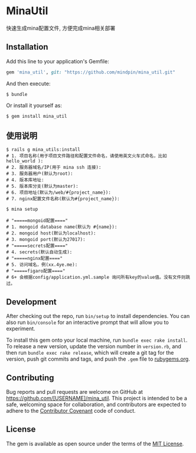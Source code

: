 # MinaUtil

快速生成mina配置文件, 方便完成mina相关部署

## Installation

Add this line to your application's Gemfile:

```ruby
gem 'mina_util', git: "https://github.com/mindpin/mina_util.git"
```

And then execute:

    $ bundle

Or install it yourself as:

    $ gem install mina_util

## 使用说明

```shell
$ rails g mina_utils:install
# 1. 项目名称(用于项目文件路径和配置文件命名，请使用英文火车式命名，比如 hello_world ):
# 2. 服务器域名/IP(用于 mina ssh 连接):
# 3. 服务器用户(默认为root):
# 4. 版本库地址:
# 5. 版本库分支(默认为master):
# 6. 项目地址(默认为/web/#{project_name}):
# 7. nginx配置文件名称(默认为#{project_name}):

$ mina setup

# "=====mongoid配置===="
# 1. mongoid database name(默认为 #{name}):
# 2. mongoid host(默认为localhost):
# 3. mongoid port(默认为27017):
# "=====secrets配置===="
# 4. secrets(默认自动生成):
# "=====nginx配置===="
# 5. 访问域名，例(xx.4ye.me):
# "=====figaro配置===="
# 6+ 会根据config/application.yml.sample 询问所有key的value值。没有文件则跳过。
```

## Development

After checking out the repo, run `bin/setup` to install dependencies. You can also run `bin/console` for an interactive prompt that will allow you to experiment.

To install this gem onto your local machine, run `bundle exec rake install`. To release a new version, update the version number in `version.rb`, and then run `bundle exec rake release`, which will create a git tag for the version, push git commits and tags, and push the `.gem` file to [rubygems.org](https://rubygems.org).

## Contributing

Bug reports and pull requests are welcome on GitHub at https://github.com/[USERNAME]/mina_util. This project is intended to be a safe, welcoming space for collaboration, and contributors are expected to adhere to the [Contributor Covenant](http://contributor-covenant.org) code of conduct.


## License

The gem is available as open source under the terms of the [MIT License](http://opensource.org/licenses/MIT).

